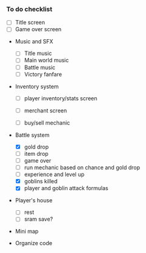 ### To do checklist

- [ ]  Title screen
- [ ]  Game over screen

- Music and SFX
    - [ ]  Title music
    - [ ]  Main world music
    - [ ]  Battle music
    - [ ]  Victory fanfare
    
- Inventory system
    - [ ]  player inventory/stats screen
    - [ ]  merchant screen
    - [ ]  buy/sell mechanic
    

- Battle system
    - [x] gold drop
    - [ ] item drop
    - [ ] game over
    - [ ] run mechanic based on chance and gold drop
    - [ ] experience and level up
    - [x] goblins killed
    - [x] player and goblin attack formulas
    
- Player's house
    - [ ] rest
    - [ ] sram save?
    
- Mini map


- Organize code
    
